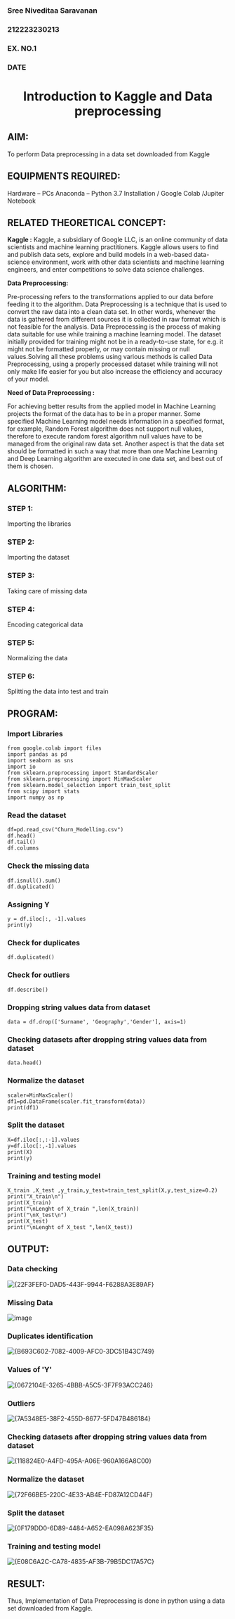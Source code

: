 <H3>Sree Niveditaa Saravanan</H3>
<H3>212223230213</H3>
<H3>EX. NO.1</H3>
<H3>DATE</H3>
<H1 ALIGN =CENTER> Introduction to Kaggle and Data preprocessing</H1>

## AIM:

To perform Data preprocessing in a data set downloaded from Kaggle

## EQUIPMENTS REQUIRED:
Hardware – PCs
Anaconda – Python 3.7 Installation / Google Colab /Jupiter Notebook

## RELATED THEORETICAL CONCEPT:

**Kaggle :**
Kaggle, a subsidiary of Google LLC, is an online community of data scientists and machine learning practitioners. Kaggle allows users to find and publish data sets, explore and build models in a web-based data-science environment, work with other data scientists and machine learning engineers, and enter competitions to solve data science challenges.

**Data Preprocessing:**

Pre-processing refers to the transformations applied to our data before feeding it to the algorithm. Data Preprocessing is a technique that is used to convert the raw data into a clean data set. In other words, whenever the data is gathered from different sources it is collected in raw format which is not feasible for the analysis.
Data Preprocessing is the process of making data suitable for use while training a machine learning model. The dataset initially provided for training might not be in a ready-to-use state, for e.g. it might not be formatted properly, or may contain missing or null values.Solving all these problems using various methods is called Data Preprocessing, using a properly processed dataset while training will not only make life easier for you but also increase the efficiency and accuracy of your model.

**Need of Data Preprocessing :**

For achieving better results from the applied model in Machine Learning projects the format of the data has to be in a proper manner. Some specified Machine Learning model needs information in a specified format, for example, Random Forest algorithm does not support null values, therefore to execute random forest algorithm null values have to be managed from the original raw data set.
Another aspect is that the data set should be formatted in such a way that more than one Machine Learning and Deep Learning algorithm are executed in one data set, and best out of them is chosen.


## ALGORITHM:
### STEP 1:
Importing the libraries<BR>
### STEP 2:
Importing the dataset<BR>
### STEP 3:
Taking care of missing data<BR>
### STEP 4: 
Encoding categorical data<BR>
### STEP 5: 
Normalizing the data<BR>
### STEP 6:
Splitting the data into test and train<BR>

##  PROGRAM:
### Import Libraries
```
from google.colab import files
import pandas as pd
import seaborn as sns
import io
from sklearn.preprocessing import StandardScaler
from sklearn.preprocessing import MinMaxScaler
from sklearn.model_selection import train_test_split
from scipy import stats
import numpy as np

```
### Read the dataset
```
df=pd.read_csv("Churn_Modelling.csv")
df.head()
df.tail()
df.columns
```
### Check the missing data
```
df.isnull().sum()
df.duplicated()
```
### Assigning Y
```
y = df.iloc[:, -1].values
print(y)
```
### Check for duplicates
```
df.duplicated()
```
### Check for outliers
```
df.describe()
```
### Dropping string values data from dataset
```
data = df.drop(['Surname', 'Geography','Gender'], axis=1)

```
### Checking datasets after dropping string values data from dataset
```
data.head()
```
### Normalize the dataset
```
scaler=MinMaxScaler()
df1=pd.DataFrame(scaler.fit_transform(data))
print(df1)
```
### Split the dataset
```
X=df.iloc[:,:-1].values
y=df.iloc[:,-1].values
print(X)
print(y)
```
### Training and testing model
```
X_train ,X_test ,y_train,y_test=train_test_split(X,y,test_size=0.2)
print("X_train\n")
print(X_train)
print("\nLenght of X_train ",len(X_train))
print("\nX_test\n")
print(X_test)
print("\nLenght of X_test ",len(X_test))
```

## OUTPUT:

### Data checking
![{22F3FEF0-DAD5-443F-9944-F6288A3E89AF}](https://github.com/user-attachments/assets/33b04adf-de66-47f7-bc4d-a5c5f0212fb7)
### Missing Data
![image](https://github.com/user-attachments/assets/364b7666-45db-42f4-90bf-463051fc9b68)
### Duplicates identification
![{B693C602-7082-4009-AFC0-3DC51B43C749}](https://github.com/user-attachments/assets/294edd2c-2aba-4c62-bebf-49398b700c4c)
### Values of 'Y'
![{0672104E-3265-4BBB-A5C5-3F7F93ACC246}](https://github.com/user-attachments/assets/366e23c2-4b42-48a2-b9af-4f043c6c6a80)
### Outliers
![{7A5348E5-38F2-455D-8677-5FD47B486184}](https://github.com/user-attachments/assets/6c48aca2-0845-4f04-a63e-7f75e4c30515)
### Checking datasets after dropping string values data from dataset
![{118824E0-A4FD-495A-A06E-960A166A8C00}](https://github.com/user-attachments/assets/f327157c-8a34-4104-8375-e1f7c52640e4)
### Normalize the dataset
![{72F66BE5-220C-4E33-AB4E-FD87A12CD44F}](https://github.com/user-attachments/assets/a3296541-7f0c-4ddb-9c2e-e96b98727ba0)
### Split the dataset
![{0F179DD0-6D89-4484-A652-EA098A623F35}](https://github.com/user-attachments/assets/cc6a6f1b-f8d3-4dfa-81c7-df44bba1e836)
### Training and testing model
![{E08C6A2C-CA78-4835-AF3B-79B5DC17A57C}](https://github.com/user-attachments/assets/ef436960-539d-48b8-8331-9a8b36e63a1c)

## RESULT:
Thus, Implementation of Data Preprocessing is done in python  using a data set downloaded from Kaggle.


